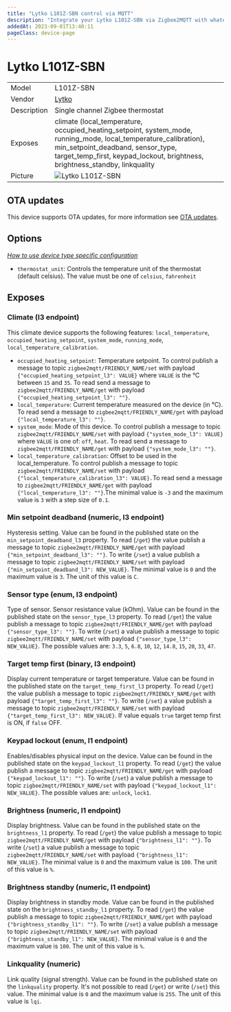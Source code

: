 ```yaml
---
title: "Lytko L101Z-SBN control via MQTT"
description: "Integrate your Lytko L101Z-SBN via Zigbee2MQTT with whatever smart home infrastructure you are using without the vendor's bridge or gateway."
addedAt: 2023-09-01T13:40:11
pageClass: device-page
---
```


<!-- !!!! -->
<!-- ATTENTION: This file is auto-generated through docgen! -->
<!-- You can only edit the "Notes"-Section between the two comment lines "Notes BEGIN" and "Notes END". -->
<!-- Do not use h1 or h2 heading within "## Notes"-Section. -->
<!-- !!!! -->

# Lytko L101Z-SBN

|     |     |
|-----|-----|
| Model | L101Z-SBN  |
| Vendor  | [Lytko](/supported-devices/#v=Lytko)  |
| Description | Single channel Zigbee thermostat |
| Exposes | climate (local_temperature, occupied_heating_setpoint, system_mode, running_mode, local_temperature_calibration), min_setpoint_deadband, sensor_type, target_temp_first, keypad_lockout, brightness, brightness_standby, linkquality |
| Picture | ![Lytko L101Z-SBN](https://www.zigbee2mqtt.io/images/devices/L101Z-SBN.jpg) |


<!-- Notes BEGIN: You can edit here. Add "## Notes" headline if not already present. -->


<!-- Notes END: Do not edit below this line -->


## OTA updates
This device supports OTA updates, for more information see [OTA updates](../guide/usage/ota_updates.md).


## Options
*[How to use device type specific configuration](../guide/configuration/devices-groups.md#specific-device-options)*

* `thermostat_unit`: Controls the temperature unit of the thermostat (default celsius). The value must be one of `celsius`, `fahrenheit`


## Exposes

### Climate (l3 endpoint)
This climate device supports the following features: `local_temperature`, `occupied_heating_setpoint`, `system_mode`, `running_mode`, `local_temperature_calibration`.
- `occupied_heating_setpoint`: Temperature setpoint. To control publish a message to topic `zigbee2mqtt/FRIENDLY_NAME/set` with payload `{"occupied_heating_setpoint_l3": VALUE}` where `VALUE` is the °C between `15` and `35`. To read send a message to `zigbee2mqtt/FRIENDLY_NAME/get` with payload `{"occupied_heating_setpoint_l3": ""}`.
- `local_temperature`: Current temperature measured on the device (in °C). To read send a message to `zigbee2mqtt/FRIENDLY_NAME/get` with payload `{"local_temperature_l3": ""}`.
- `system_mode`: Mode of this device. To control publish a message to topic `zigbee2mqtt/FRIENDLY_NAME/set` with payload `{"system_mode_l3": VALUE}` where `VALUE` is one of: `off`, `heat`. To read send a message to `zigbee2mqtt/FRIENDLY_NAME/get` with payload `{"system_mode_l3": ""}`.
- `local_temperature_calibration`: Offset to be used in the local_temperature. To control publish a message to topic `zigbee2mqtt/FRIENDLY_NAME/set` with payload `{"local_temperature_calibration_l3": VALUE}.`To read send a message to `zigbee2mqtt/FRIENDLY_NAME/get` with payload `{"local_temperature_l3": ""}`.The minimal value is `-3` and the maximum value is `3` with a step size of `0.1`.

### Min setpoint deadband (numeric, l3 endpoint)
Hysteresis setting.
Value can be found in the published state on the `min_setpoint_deadband_l3` property.
To read (`/get`) the value publish a message to topic `zigbee2mqtt/FRIENDLY_NAME/get` with payload `{"min_setpoint_deadband_l3": ""}`.
To write (`/set`) a value publish a message to topic `zigbee2mqtt/FRIENDLY_NAME/set` with payload `{"min_setpoint_deadband_l3": NEW_VALUE}`.
The minimal value is `0` and the maximum value is `3`.
The unit of this value is `C`.

### Sensor type (enum, l3 endpoint)
Type of sensor. Sensor resistance value (kOhm).
Value can be found in the published state on the `sensor_type_l3` property.
To read (`/get`) the value publish a message to topic `zigbee2mqtt/FRIENDLY_NAME/get` with payload `{"sensor_type_l3": ""}`.
To write (`/set`) a value publish a message to topic `zigbee2mqtt/FRIENDLY_NAME/set` with payload `{"sensor_type_l3": NEW_VALUE}`.
The possible values are: `3.3`, `5`, `6.8`, `10`, `12`, `14.8`, `15`, `20`, `33`, `47`.

### Target temp first (binary, l3 endpoint)
Display current temperature or target temperature.
Value can be found in the published state on the `target_temp_first_l3` property.
To read (`/get`) the value publish a message to topic `zigbee2mqtt/FRIENDLY_NAME/get` with payload `{"target_temp_first_l3": ""}`.
To write (`/set`) a value publish a message to topic `zigbee2mqtt/FRIENDLY_NAME/set` with payload `{"target_temp_first_l3": NEW_VALUE}`.
If value equals `true` target temp first is ON, if `false` OFF.

### Keypad lockout (enum, l1 endpoint)
Enables/disables physical input on the device.
Value can be found in the published state on the `keypad_lockout_l1` property.
To read (`/get`) the value publish a message to topic `zigbee2mqtt/FRIENDLY_NAME/get` with payload `{"keypad_lockout_l1": ""}`.
To write (`/set`) a value publish a message to topic `zigbee2mqtt/FRIENDLY_NAME/set` with payload `{"keypad_lockout_l1": NEW_VALUE}`.
The possible values are: `unlock`, `lock1`.

### Brightness (numeric, l1 endpoint)
Display brightness.
Value can be found in the published state on the `brightness_l1` property.
To read (`/get`) the value publish a message to topic `zigbee2mqtt/FRIENDLY_NAME/get` with payload `{"brightness_l1": ""}`.
To write (`/set`) a value publish a message to topic `zigbee2mqtt/FRIENDLY_NAME/set` with payload `{"brightness_l1": NEW_VALUE}`.
The minimal value is `0` and the maximum value is `100`.
The unit of this value is `%`.

### Brightness standby (numeric, l1 endpoint)
Display brightness in standby mode.
Value can be found in the published state on the `brightness_standby_l1` property.
To read (`/get`) the value publish a message to topic `zigbee2mqtt/FRIENDLY_NAME/get` with payload `{"brightness_standby_l1": ""}`.
To write (`/set`) a value publish a message to topic `zigbee2mqtt/FRIENDLY_NAME/set` with payload `{"brightness_standby_l1": NEW_VALUE}`.
The minimal value is `0` and the maximum value is `100`.
The unit of this value is `%`.

### Linkquality (numeric)
Link quality (signal strength).
Value can be found in the published state on the `linkquality` property.
It's not possible to read (`/get`) or write (`/set`) this value.
The minimal value is `0` and the maximum value is `255`.
The unit of this value is `lqi`.

